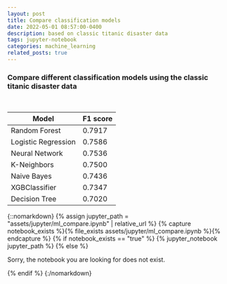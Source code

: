 ```yaml
---
layout: post
title: Compare classification models
date: 2022-05-01 08:57:00-0400
description: based on classic titanic disaster data
tags: jupyter-notebook
categories: machine_learning
related_posts: true
---
```


### Compare different classification models using the classic titanic disaster data 

<br>

| Model | F1 score |
| ------- | ----------- |
| Random Forest | 0.7917 |
| Logistic Regression | 0.7586 |
| Neural Network | 0.7536 |
| K-Neighbors | 0.7500 |
| Naive Bayes | 0.7436 |
| XGBClassifier | 0.7347 |
| Decision Tree | 0.7020 |

{::nomarkdown}
{% assign jupyter_path = "assets/jupyter/ml_compare.ipynb" | relative_url %}
{% capture notebook_exists %}{% file_exists assets/jupyter/ml_compare.ipynb %}{% endcapture %}
{% if notebook_exists == "true" %}
{% jupyter_notebook jupyter_path %}
{% else %}

<p>Sorry, the notebook you are looking for does not exist.</p>
{% endif %}
{:/nomarkdown}


